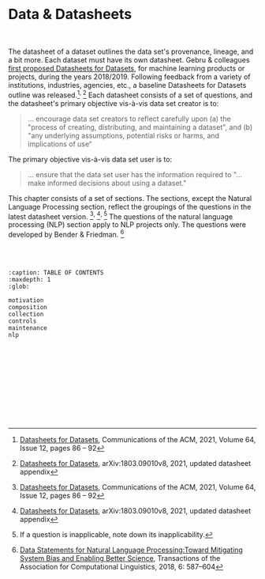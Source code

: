 <br>

# Data & Datasheets

<br>

The datasheet of a dataset outlines the data set's provenance, lineage, and a bit more.  Each dataset must have its own datasheet.  Gebru & colleagues <a href="https://arxiv.org/pdf/1803.09010v1.pdf" target="_blank">first proposed Datasheets for Datasets</a>, for machine learning products or projects, during the years 2018/2019.  Following feedback from a variety of institutions, industries, agencies, etc., a baseline Datasheets for Datasets outline was released.[^acm]<sup>, </sup>[^arXiv]  Each datasheet consists of a set of questions, and the datasheet's primary objective vis-à-vis data set creator is to:

> … encourage data set creators to reflect carefully upon (a) the "process of creating, distributing, and maintaining a dataset", and (b) "any underlying assumptions, potential risks or harms, and implications of use“

The primary objective vis-à-vis data set user is to:

> … ensure that the data set user has the information required  to  "… make informed decisions about using a dataset."

This chapter consists of a set of sections.  The sections, except the Natural Language Processing section, reflect the groupings of the questions in the latest datasheet version. [^acm]<sup>, </sup>[^arXiv]<sup>, </sup>[^applicability]  The questions of the natural language processing (NLP) section apply to NLP projects only.  The questions were developed by Bender & Friedman. [^bender]

<br>
<br>

```{toctree}
:caption: TABLE OF CONTENTS
:maxdepth: 1
:glob:

motivation
composition
collection
controls
maintenance
nlp
```

<br>
<br>

<br>
<br>

<br>
<br>

<br>
<br>

[^acm]: [Datasheets for Datasets](https://dl.acm.org/doi/10.1145/3458723), Communications of the ACM, 2021, Volume 64, Issue 12, pages 86 – 92
[^arXiv]: [Datasheets for Datasets](https://arxiv.org/abs/1803.09010v8), arXiv:1803.09010v8, 2021, updated datasheet appendix
[^applicability]: If a question is inapplicable, note down its inapplicability.
[^bender]: [Data Statements for Natural Language Processing:Toward Mitigating System Bias and Enabling Better Science](https://doi.org/10.1162/tacl_a_00041), Transactions of the Association for Computational Linguistics, 2018, 6: 587–604

<br>